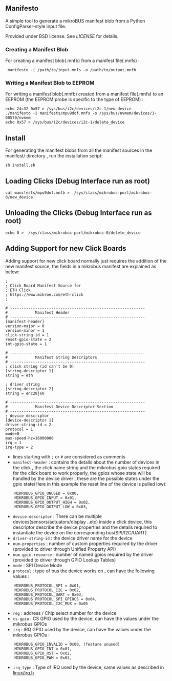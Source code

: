 ## Manifesto

A simple tool to generate a mikroBUS manifest blob from a Python
ConfigParser-style input file.

Provided under BSD license. See *LICENSE* for details.

### Creating a Manifest Blob

For creating a manifest blob(.mnfb) from a manifest file(.mnfs) :
```
 manifesto -i /path/to/input.mnfs -o /path/to/output.mnfb
```

### Writing a Manifest Blob to EEPROM

For writing a manifest blob(.mnfb) created from a manifest file(.mnfs) to an EEPROM (the EEPROM probe is specific to the type of EEPROM) :
```
echo 24c32 0x57 > /sys/bus/i2c/devices/i2c-1/new_device
./manifesto -i manifests/mpu9dof.mnfs -o /sys/bus/nvmem/devices/1-00570/nvmem
echo 0x57 > /sys/bus/i2c/devices/i2c-1/delete_device
```

## Install

For generating the manifest blobs from all the manifest sources in the manifest/ directory , run the installation script:

```
sh install.sh
```
## Loading Clicks (Debug Interface run as root)

```
cat manifests/mpu9dof.mnfb >  /sys/class/mikrobus-port/mikrobus-0/new_device
```
## Unloading the Clicks (Debug Interface run as root)

```
echo 0 >  /sys/class/mikrobus-port/mikrobus-0/delete_device
```

## Adding Support for new Click Boards
 
Adding support for new click board normally just requires the addition of the new manifest source, the fields in a mikrobus manifest are explained as below:
```
;
; Click Board Manifest Source for
; ETH Click
; https://www.mikroe.com/eth-click
;

# -----------------------------------------------------------
#            Manifest Header
# -----------------------------------------------------------
[manifest-header]
version-major = 0
version-minor = 1
click-string-id = 1
reset-gpio-state = 2
int-gpio-state = 1

# -----------------------------------------------------------
#            Manifest String Descriptors
# -----------------------------------------------------------
; click string (id can't be 0)
[string-descriptor 1]
string = eth

; driver string
[string-descriptor 2]
string = enc28j60

# -----------------------------------------------------------
#            Manifest Device Descriptor Section
# -----------------------------------------------------------
; device descriptor
[device-descriptor 1]
driver-string-id = 2
protocol = 1
mode=0
max-speed-hz=16000000
irq = 1
irq-type = 2
```
* lines starting with ```;``` or ```#``` are considered as comments
* ```manifest-header``` : contains the details about the number of devices in the click , the click name string and the mikrobus gpio states required for the click board to work properly, the gpios whose state will be handled by the device driver , these are the possible states under the gpio state(Here in this example the reset line of the device is pulled low):
```
	MIKROBUS_GPIO_UNUSED = 0x00,
	MIKROBUS_GPIO_INPUT = 0x01,
	MIKROBUS_GPIO_OUTPUT_HIGH = 0x02,
	MIKROBUS_GPIO_OUTPUT_LOW = 0x03,
 ```
* ```device-descriptor``` : There can be multiple devices(sensors/actuators/display ..etc) inside a click device, this descriptor describe the device properties and the details required to instantiate the device on the corresponding bus(SPI/I2C/UART).
* ```driver-string-id``` : the device driver name for the device
* ```num-properties``` : number of custom properties required by the driver (provided to driver through Unified Property API)
* ```num-gpio-resource``` : number of named gpios required by the driver (provided to driver through GPIO Lookup Tables)
* ```mode``` : SPI Device Mode
* ```protocol``` : type of bus the device works on , can have the following values :
```
	MIKROBUS_PROTOCOL_SPI = 0x01,
	MIKROBUS_PROTOCOL_I2C = 0x02,
	MIKROBUS_PROTOCOL_UART = 0x03,
	MIKROBUS_PROTOCOL_SPI_GPIOCS = 0x04,
	MIKROBUS_PROTOCOL_I2C_MUX = 0x05
```
* ```reg``` : address / Chip select number for the device
* ```cs-gpio``` : CS GPIO used by the device, can have the values under the mikrobus GPIOs
* ```irq``` : IRQ GPIO used by the device, can have the values under the mikrobus GPIOs :
```
	MIKROBUS_GPIO_INVALID = 0x00, (feature unused)
	MIKROBUS_GPIO_INT = 0x01,
	MIKROBUS_GPIO_RST = 0x02,
	MIKROBUS_GPIO_PWM = 0x03,
```
* ```irq_type``` : Type of IRQ used by the device, same values as described in [linux/irq.h](https://elixir.bootlin.com/linux/v4.4/source/include/linux/irq.h#L80)

